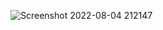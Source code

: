 
![Screenshot 2022-08-04 212147](https://user-images.githubusercontent.com/109869150/182937049-7641a626-95dc-49f6-b6ec-9bc3f824f8c2.png)
